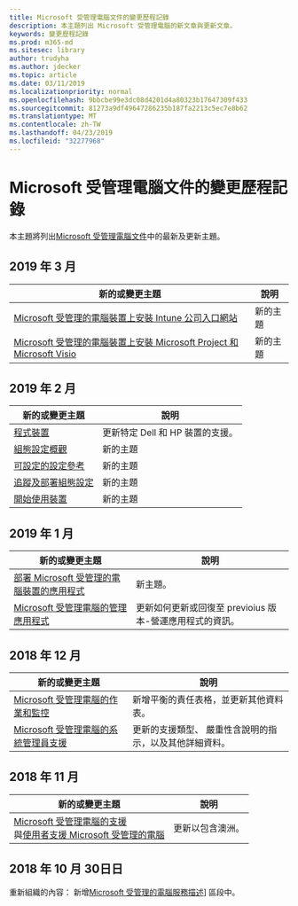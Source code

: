 ```yaml
---
title: Microsoft 受管理電腦文件的變更歷程記錄
description: 本主題列出 Microsoft 受管理電腦的新文章與更新文章。
keywords: 變更歷程記錄
ms.prod: m365-md
ms.sitesec: library
author: trudyha
ms.author: jdecker
ms.topic: article
ms.date: 03/11/2019
ms.localizationpriority: normal
ms.openlocfilehash: 9bbcbe99e3dc08d4201d4a80323b17647309f433
ms.sourcegitcommit: 81273a9df49647286235b187fa2213c5ec7e8b62
ms.translationtype: MT
ms.contentlocale: zh-TW
ms.lasthandoff: 04/23/2019
ms.locfileid: "32277968"
---
```

# <a name="change-history-for-microsoft-managed-desktop-documentation"></a>Microsoft 受管理電腦文件的變更歷程記錄

本主題將列出[Microsoft 受管理電腦文件](index.yml)中的最新及更新主題。

## <a name="march-2019"></a>2019 年 3 月
新的或變更主題 | 說明
--- | ---
[Microsoft 受管理的電腦裝置上安裝 Intune 公司入口網站](get-started/company-portal.md) | 新的主題
[Microsoft 受管理的電腦裝置上安裝 Microsoft Project 和 Microsoft Visio](get-started/project-visio.md) | 新的主題

## <a name="february-2019"></a>2019 年 2 月
新的或變更主題 | 說明
--- | ---
[程式裝置](service-description/device-list.md) | 更新特定 Dell 和 HP 裝置的支援。
[組態設定概觀](working-with-managed-desktop/config-setting-overview.md) | 新的主題
[可設定的設定參考](working-with-managed-desktop/config-setting-ref.md) | 新的主題
[追蹤及部署組態設定](working-with-managed-desktop/config-setting-deploy.md) | 新的主題
[開始使用裝置](get-started/get-started-devices.md) | 新的主題

## <a name="january-2019"></a>2019 年 1 月
新的或變更主題 | 說明
--- | ---
[部署 Microsoft 受管理的電腦裝置的應用程式](get-started/deploy-apps.md) | 新主題。
[Microsoft 受管理電腦的管理應用程式](working-with-managed-desktop/manage-apps.md) | 更新如何更新或回復至 previoius 版本-營運應用程式的資訊。 

## <a name="december-2018"></a>2018 年 12 月
新的或變更主題 | 說明
--- | ---
[Microsoft 受管理電腦的作業和監控](service-description/operations-and-monitoring.md) | 新增平衡的責任表格，並更新其他資料表。
[Microsoft 受管理電腦的系統管理員支援](working-with-managed-desktop/admin-support.md) | 更新的支援類型、 嚴重性含說明的指示，以及其他詳細資料。

## <a name="november-2018"></a>2018 年 11 月

新的或變更主題 | 說明
--- | ---
[Microsoft 受管理電腦的支援](service-description/support.md)<br />與[使用者支援 Microsoft 受管理的電腦](working-with-managed-desktop/end-user-support.md) | 更新以包含澳洲。

## <a name="october-30-2018"></a>2018 年 10 月 30日日
重新組織的內容： 新增[Microsoft 受管理的電腦服務描述](service-description/index.md)] 區段中。 

